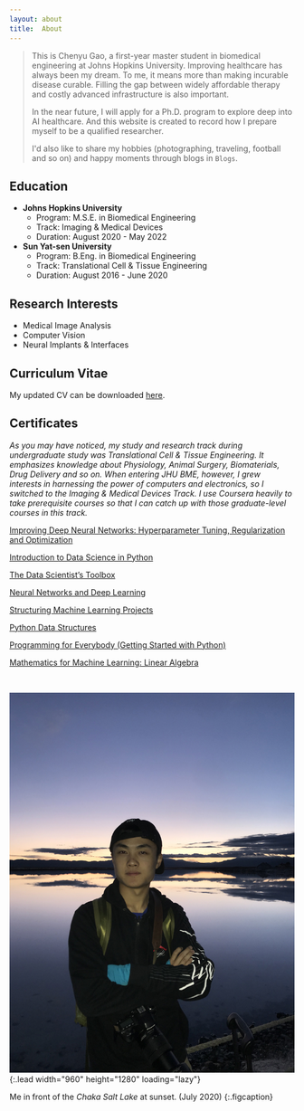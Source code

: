 ```yaml
---
layout: about
title:  About
---
```


> This is Chenyu Gao, 
> a first-year master student in biomedical engineering at Johns Hopkins University.
> Improving healthcare has always been my dream. 
> To me, it means more than making incurable disease curable.
> Filling the gap between widely affordable therapy and costly advanced infrastructure is also important.
> 
> In the near future, I will apply for a Ph.D. program to explore deep into AI healthcare.
> And this website is created to record how I prepare myself to be a qualified researcher.
> 
> I'd also like to share my hobbies (photographing, traveling, football and so on) 
> and happy moments through blogs in `Blogs`.

## Education
- **Johns Hopkins University**
  - Program: M.S.E. in Biomedical Engineering
  - Track: Imaging & Medical Devices
  - Duration: August 2020 - May 2022
- **Sun Yat-sen University**
  - Program: B.Eng. in Biomedical Engineering
  - Track: Translational Cell & Tissue Engineering
  - Duration: August 2016 - June 2020

## Research Interests
- Medical Image Analysis
- Computer Vision
- Neural Implants & Interfaces

## Curriculum Vitae
My updated CV can be downloaded [here](\assets\cv\CV_Chenyu_Gao.pdf).

## Certificates
*As you may have noticed,
my study and research track during undergraduate study was 
Translational Cell & Tissue Engineering.
It emphasizes knowledge about Physiology, Animal Surgery, 
Biomaterials, Drug Delivery and so on.
When entering JHU BME, however,
I grew interests in harnessing the power of computers and electronics, 
so I switched to the Imaging & Medical Devices Track.
I use Coursera heavily to take prerequisite courses 
so that I can catch up with those graduate-level courses in this track.*

[Improving Deep Neural Networks: Hyperparameter Tuning, Regularization and Optimization](https://www.coursera.org/account/accomplishments/certificate/J6A537WHDVTB)

[Introduction to Data Science in Python](https://www.coursera.org/account/accomplishments/certificate/S64K38T8XSLQ)

[The Data Scientist’s Toolbox](https://www.coursera.org/account/accomplishments/certificate/9XE34JJTHKE7)

[Neural Networks and Deep Learning](https://www.coursera.org/account/accomplishments/certificate/FK6KSRS5LHHV)

[Structuring Machine Learning Projects](https://www.coursera.org/account/accomplishments/certificate/CX2F8HUAC7VC)

[Python Data Structures](https://www.coursera.org/account/accomplishments/certificate/C352TBGW4MPN)

[Programming for Everybody (Getting Started with Python)](https://www.coursera.org/account/accomplishments/certificate/B2P5MRAQU9AQ)

[Mathematics for Machine Learning: Linear Algebra](https://www.coursera.org/account/accomplishments/certificate/8UDRWE58QLFE)

<br>

![Full-width image](/assets/img/about_photo_chenyu.jpg){:.lead width="960" height="1280" loading="lazy"}

Me in front of the *Chaka Salt Lake* at sunset. (July 2020)
{:.figcaption}